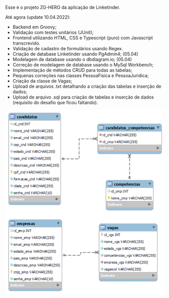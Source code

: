 Esse é o projeto ZG-HERO da aplicação de Linketinder.

Até agora (update 10.04.2022):
- Backend em Groovy;
- Validação com testes unitários (JUnit);
- Frontend utilizando HTML, CSS e Typescript (puro) com Javascript transcrevido.
- Validação de cadastro de formulários usando Regex.
- Criação de database Linketinder usando PgAdmin4; (05.04)
- Modelagem de database usando o dbdiagram.io; (05.04)
- Correção de modelagem de database usando o MySql Workbench;
- Implementação de métodos CRUD para todas as tabelas;
- Pequenas correções nas classes PessoaFisica e PessoaJuridica;
- Criação da classe de Vagas;
- Upload de arquivos .txt detalhando a criação das tabelas e inserção de dados;
- Upload de arquivo .sql para criação de tabelas e inserção de dados (requisito do desafio que ficou faltando).

![imagem de modelagem do banco de dados](Database/modelo_db_v2.png)
